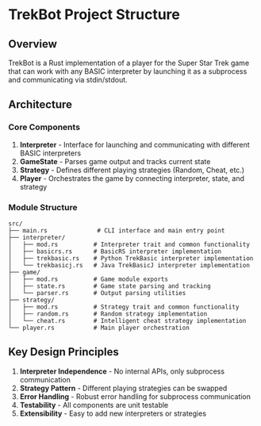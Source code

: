 # TrekBot Project Structure

## Overview
TrekBot is a Rust implementation of a player for the Super Star Trek game that can work with any BASIC interpreter by launching it as a subprocess and communicating via stdin/stdout.

## Architecture

### Core Components

1. **Interpreter** - Interface for launching and communicating with different BASIC interpreters
2. **GameState** - Parses game output and tracks current state
3. **Strategy** - Defines different playing strategies (Random, Cheat, etc.)
4. **Player** - Orchestrates the game by connecting interpreter, state, and strategy

### Module Structure

```
src/
├── main.rs              # CLI interface and main entry point
├── interpreter/
│   ├── mod.rs          # Interpreter trait and common functionality
│   ├── basicrs.rs      # BasicRS interpreter implementation
│   ├── trekbasic.rs    # Python TrekBasic interpreter implementation
│   └── trekbasicj.rs   # Java TrekBasicJ interpreter implementation
├── game/
│   ├── mod.rs          # Game module exports
│   ├── state.rs        # Game state parsing and tracking
│   └── parser.rs       # Output parsing utilities
├── strategy/
│   ├── mod.rs          # Strategy trait and common functionality
│   ├── random.rs       # Random strategy implementation
│   └── cheat.rs        # Intelligent cheat strategy implementation
└── player.rs           # Main player orchestration
```

## Key Design Principles

1. **Interpreter Independence** - No internal APIs, only subprocess communication
2. **Strategy Pattern** - Different playing strategies can be swapped
3. **Error Handling** - Robust error handling for subprocess communication
4. **Testability** - All components are unit testable
5. **Extensibility** - Easy to add new interpreters or strategies
